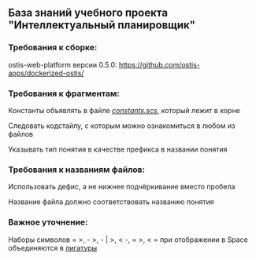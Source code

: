 ## База знаний учебного проекта "Интеллектуальный планировщик"

### Требования к сборке: 

ostis-web-platform версии 0.5.0: https://github.com/ostis-apps/dockerized-ostis/

### Требования к фрагментам:

Константы объявлять в файле *[constants.scs](https://intelligent-scheduler.jetbrains.space/p/ische/repositories/knowledge-base/files/constants.scs)*, который лежит в корне

Следовать кодстайлу, с которым можно ознакомиться в любом из файлов

Указывать тип понятия в качестве префикса в названии понятия

### Требования к названиям файлов:

Использовать дефис, а не нижнее подчёркивание вместо пробела

Название файла должно соответствовать названию понятия

### **Важное** уточнение:

Наборы символов = >, - >, - | >, < -, = >, < = при отображении в Space объединяются в [лигатуры](https://www.jetbrains.com/ru-ru/lp/mono/#ligatures)

